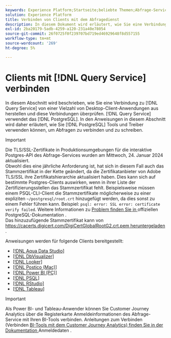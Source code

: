 ```yaml
---
keywords: Experience Platform;Startseite;beliebte Themen;Abfrage-Service;Abfrage-Service;verbinden;mit Abfrage-Service verbinden;aqua data studio;Aqua Data Studio;Looker;Looker;Postico;postico;Power BI;power bi;psql;rstudio;PSQL;RStudio;Tableau;tableau;
solution: Experience Platform
title: Verbinden von Clients mit dem Abfragedienst
description: In diesem Dokument wird erläutert, wie Sie eine Verbindung zum Abfrage-Service von einer Vielzahl von Desktop-Client-Anwendungen aus herstellen und diese Verbindungen überprüfen können.
exl-id: 2ba20179-5adb-4259-a120-231a40e78054
source-git-commit: 26f0725f0f239707bd719ed46929648f8d557155
workflow-type: tm+mt
source-wordcount: '269'
ht-degree: 5%

---
```


# Clients mit [!DNL Query Service] verbinden

In diesem Abschnitt wird beschrieben, wie Sie eine Verbindung zu [!DNL Query Service] von einer Vielzahl von Desktop-Client-Anwendungen aus herstellen und diese Verbindungen überprüfen. [!DNL Query Service] verwendet das [!DNL PostgreSQL]. In den Anweisungen in diesem Abschnitt wird daher erläutert, wie Sie [!DNL PostgreSQL] Tools und Treiber verwenden können, um Abfragen zu verbinden und zu schreiben.

>[!IMPORTANT]
>
>Die TLS/SSL-Zertifikate in Produktionsumgebungen für die interaktive Postgres-API des Abfrage-Services wurden am Mittwoch, 24. Januar 2024 aktualisiert.<br>Obwohl dies eine jährliche Anforderung ist, hat sich in diesem Fall auch das Stammzertifikat in der Kette geändert, da die Zertifikatanbieter von Adobe TLS/SSL ihre Zertifikatshierarchie aktualisiert haben. Dies kann sich auf bestimmte Postgres-Clients auswirken, wenn in ihrer Liste der Zertifizierungsstellen das Stammzertifikat fehlt. Beispielsweise müssen einem PSQL-CLI-Client die Stammzertifikate möglicherweise zu einer expliziten `~/postgresql/root.crt` hinzugefügt werden, da dies sonst zu einem Fehler führen kann. Beispiel: `psql: error: SSL error: certificate verify failed`. Weitere Informationen zu [ Problem finden Sie in ](https://www.postgresql.org/docs/current/libpq-ssl.html#LIBQ-SSL-CERTIFICATES) offiziellen PostgreSQL-Dokumentation .<br>Das hinzuzufügende Stammzertifikat kann von [https://cacerts.digicert.com/DigiCertGlobalRootG2.crt.pem heruntergeladen ](https://cacerts.digicert.com/DigiCertGlobalRootG2.crt.pem).

Anweisungen werden für folgende Clients bereitgestellt:

- [[!DNL Aqua Data Studio]](./aqua-data-studio.md)
- [[!DNL DbVisualizer]](./dbvisulaizer.md)
- [[!DNL Looker]](./looker.md)
- [[!DNL Postico (Mac)]](./postico.md)
- [[!DNL Power BI (PC)]](./power-bi.md)
- [[!DNL PSQL]](./psql.md)
- [[!DNL RStudio]](./rstudio.md)
- [[!DNL Tableau]](./tableau.md)

>[!IMPORTANT]
>
>Als Power BI- und Tableau-Anwender können Sie Customer Journey Analytics über die Registerkarte Anmeldeinformationen des Abfrage-Service mit Ihren BI-Tools verbinden. Anleitungen zum Verbinden (Verbinden [ BI-Tools mit dem Customer Journey Analytics) finden Sie in der Dokumentation ](../ui/credentials.md#connect-to-customer-journey-analytics) Anmeldedaten .

